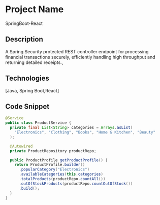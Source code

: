 # Project Name
SpringBoot-React

## Description
A Spring Security protected REST controller endpoint for processing financial transactions securely, efficiently handling high throughput and returning detailed receipts.,

## Technologies
[Java, Spring Boot,React]

## Code Snippet
```java
@Service
public class ProductService {
  private final List<String> categories = Arrays.asList(
    "Electronics", "Clothing", "Books", "Home & Kitchen", "Beauty"
  );

  @Autowired
  private ProductRepository productRepo;

  public ProductProfile getProductProfile() {
    return ProductProfile.builder()
      .popularCategory("Electronics")
      .availableCategories(this.categories)
      .totalProducts(productRepo.countAll())
      .outOfStockProducts(productRepo.countOutOfStock())
      .build();
  }
}
```


